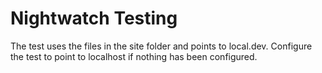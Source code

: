 # Nightwatch Testing

The test uses the files in the site folder and points to local.dev.
Configure the test to point to localhost if nothing has been configured.